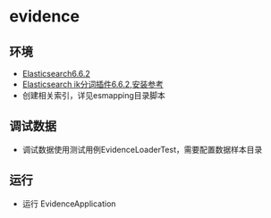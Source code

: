 # evidence

## 环境
* [Elasticsearch6.6.2](https://www.elastic.co/downloads/past-releases/elasticsearch-6-6-2)
* [Elasticsearch ik分词插件6.6.2](https://github.com/medcl/elasticsearch-analysis-ik/releases/tag/v6.6.2),[安装参考](https://www.jianshu.com/p/8b0c055fd7be)
* 创建相关索引，详见esmapping目录脚本

## 调试数据
* 调试数据使用测试用例EvidenceLoaderTest，需要配置数据样本目录

## 运行
* 运行 EvidenceApplication